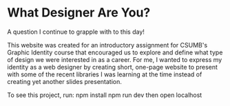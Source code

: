 # What Designer Are You?
A question I continue to grapple with to this day!

This website was created for an introductory assignment for CSUMB's Graphic Identity course that encouraged us to explore and define what type of design we were interested in as a career.
For me, I wanted to express my identity as a web designer by creating short, one-page website to present with some of the recent libraries I was learning at the time instead of creating yet another slides presentation. 

To see this project, run:
npm install
npm run dev
then open localhost
